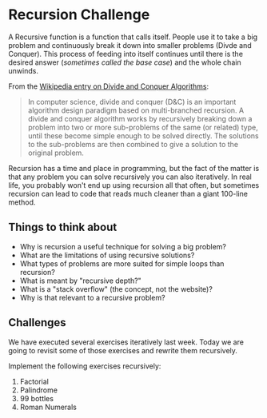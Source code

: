 # Recursion Challenge

A Recursive function is a function that calls itself.  People use it to take a big problem and continuously break it down into smaller problems (Divde and Conquer). This process of feeding into itself continues until there is the desired answer (_sometimes called the base case_) and the whole chain unwinds.

From the [Wikipedia entry on Divide and Conquer Algorithms](http://en.wikipedia.org/wiki/Divide_and_conquer_algorithm):

> In computer science, divide and conquer (D&C) is an important algorithm design paradigm based on multi-branched recursion. A divide and conquer algorithm works by recursively breaking down a problem into two or more sub-problems of the same (or related) type, until these become simple enough to be solved directly. The solutions to the sub-problems are then combined to give a solution to the original problem.

Recursion has a time and place in programming, but the fact of the matter is that any problem you can solve recursively you can also iteratively. In real life, you probably won't end up using recursion all that often, but sometimes recursion can lead to code that reads much cleaner than a giant 100-line method.

## Things to think about
* Why is recursion a useful technique for solving a big problem?
* What are the limitations of using recursive solutions?
* What types of problems are more suited for simple loops than recursion?
* What is meant by "recursive depth?"
* What is a "stack overflow" (the concept, not the website)?
* Why is that relevant to a recursive problem?

## Challenges
We have executed several exercises iteratively last week. Today we are going to revisit some of those exercises and rewrite them recursively.

Implement the following exercises recursively:

1. Factorial
2. Palindrome
3. 99 bottles
4. Roman Numerals
